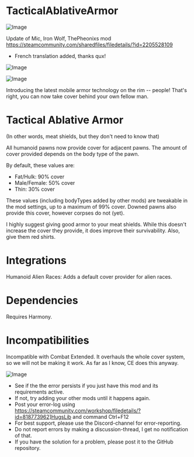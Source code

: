 # TacticalAblativeArmor

![Image](https://i.imgur.com/buuPQel.png)

Update of Mic, Iron Wolf, ThePheonixs mod
https://steamcommunity.com/sharedfiles/filedetails/?id=2205528109

- French translation added, thanks qux!

![Image](https://i.imgur.com/pufA0kM.png)

	
![Image](https://i.imgur.com/Z4GOv8H.png)

Introducing the latest mobile armor technology on the rim -- people! That's right, you can now take cover behind your own fellow man.
	
# Tactical Ablative Armor

(In other words, meat shields, but they don't need to know that)
 
All humanoid pawns now provide cover for adjacent pawns. The amount of cover provided depends on the body type of the pawn.
 
By default, these values are:
 
 - Fat/Hulk: 90% cover
 - Male/Female: 50% cover
 - Thin: 30% cover
 
These values (including bodyTypes added by other mods) are tweakable in the mod settings, up to a maximum of 99% cover. Downed pawns also provide this cover, however corpses do not (yet).
 
I highly suggest giving good armor to your meat shields. While this doesn't increase the cover they provide, it does improve their survivability. Also, give them red shirts.
 
# Integrations

Humanoid Alien Races: Adds a default cover provider for alien races. 
 
# Dependencies

Requires Harmony.

# Incompatibilities

Incompatible with Combat Extended. It overhauls the whole cover system, so we will not be making it work. As far as I know, CE does this anyway.

![Image](https://i.imgur.com/PwoNOj4.png)



-  See if the the error persists if you just have this mod and its requirements active.
-  If not, try adding your other mods until it happens again.
-  Post your error-log using https://steamcommunity.com/workshop/filedetails/?id=818773962]HugsLib and command Ctrl+F12
-  For best support, please use the Discord-channel for error-reporting.
-  Do not report errors by making a discussion-thread, I get no notification of that.
-  If you have the solution for a problem, please post it to the GitHub repository.




